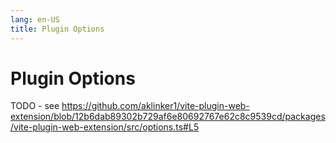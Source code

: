 ```yaml
---
lang: en-US
title: Plugin Options
---
```


# Plugin Options

TODO - see <https://github.com/aklinker1/vite-plugin-web-extension/blob/12b6dab89302b729af6e80692767e62c8c9539cd/packages/vite-plugin-web-extension/src/options.ts#L5>
